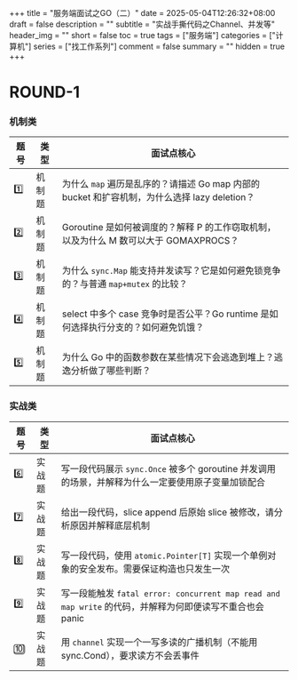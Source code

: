 +++
title = "服务端面试之GO（二）"
date = 2025-05-04T12:26:32+08:00
draft = false
description = ""
subtitle = "实战手撕代码之Channel、并发等"
header_img = ""
short = false
toc = true
tags = ["服务端"]
categories = ["计算机"]
series = ["找工作系列"]
comment = false
summary = ""
hidden = true
+++

# ROUND-1
### 机制类
| 题号  | 类型  | 面试点核心                                                             |
| --- | --- | ----------------------------------------------------------------- |
| 1️⃣ | 机制题 | 为什么 `map` 遍历是乱序的？请描述 Go map 内部的 bucket 和扩容机制，为什么选择 lazy deletion？ |
| 2️⃣ | 机制题 | Goroutine 是如何被调度的？解释 P 的工作窃取机制，以及为什么 M 数可以大于 GOMAXPROCS？          |
| 3️⃣ | 机制题 | 为什么 `sync.Map` 能支持并发读写？它是如何避免锁竞争的？与普通 `map+mutex` 的比较？            |
| 4️⃣ | 机制题 | select 中多个 case 竞争时是否公平？Go runtime 是如何选择执行分支的？如何避免饥饿？             |
| 5️⃣ | 机制题 | 为什么 Go 中的函数参数在某些情况下会逃逸到堆上？逃逸分析做了哪些判断？                             |

### 实战类
| 题号  | 类型  | 面试点核心                                                                            |
| --- | --- | -------------------------------------------------------------------------------- |
| 6️⃣ | 实战题 | 写一段代码展示 `sync.Once` 被多个 goroutine 并发调用的场景，并解释为什么一定要使用原子变量加锁配合                    |
| 7️⃣ | 实战题 | 给出一段代码，slice append 后原始 slice 被修改，请分析原因并解释底层机制                                   |
| 8️⃣ | 实战题 | 写一段代码，使用 `atomic.Pointer[T]` 实现一个单例对象的安全发布。需要保证构造也只发生一次                          |
| 9️⃣ | 实战题 | 写一段能触发 `fatal error: concurrent map read and map write` 的代码，并解释为何即便读写不重合也会 panic |
| 🔟  | 实战题 | 用 `channel` 实现一个一写多读的广播机制（不能用 sync.Cond），要求读方不会丢事件     